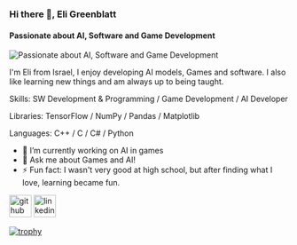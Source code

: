 ### Hi there 👋, Eli Greenblatt
#### Passionate about AI, Software and Game Development
![Passionate about AI, Software and Game Development](https://blogs.swarthmore.edu/its/wp-content/uploads/2022/12/github-universe-1920x768.png)

I'm Eli from Israel, I enjoy developing AI models, Games and software.
I also like learning new things and am always up to being taught.

Skills: SW Development & Programming / Game Development / AI Developer

Libraries: TensorFlow / NumPy / Pandas / Matplotlib

Languages: C++ / C / C# / Python

- 🔭 I’m currently working on AI in games 
- 💬 Ask me about Games and AI! 
- ⚡ Fun fact: I wasn't very good at high school, but after finding what I love, learning became fun. 


[<img src='https://cdn.jsdelivr.net/npm/simple-icons@3.0.1/icons/github.svg' alt='github' height='40'>](https://github.com/EliGreenblatt)  [<img src='https://cdn.jsdelivr.net/npm/simple-icons@3.0.1/icons/linkedin.svg' alt='linkedin' height='40'>](https://www.linkedin.com/in/eli-greenblatt-156658207//)  

[![trophy](https://github-profile-trophy.vercel.app/?username=EliGreenblatt)](https://github.com/ryo-ma/github-profile-trophy)

